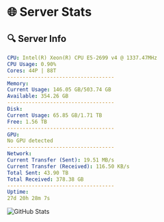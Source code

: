 # 🌐 Server Stats
## 🔍 Server Info
```yaml
CPU: Intel(R) Xeon(R) CPU E5-2699 v4 @ 1337.47MHz
CPU Usage: 0.90%
Cores: 44P | 88T
-----------------------------------
Memory:
Current Usage: 146.05 GB/503.74 GB
Available: 354.26 GB
-----------------------------------
Disk:
Current Usage: 65.85 GB/1.71 TB
Free: 1.56 TB
-----------------------------------
GPU:
No GPU detected
-----------------------------------
Network:
Current Transfer (Sent): 19.51 MB/s
Current Transfer (Received): 116.50 KB/s
Total Sent: 43.90 TB
Total Received: 378.38 GB
-----------------------------------
Uptime:
27d 20h 28m 7s
```
![GitHub Stats](https://img.shields.io/badge/Updated-2025-04-04_17:50:56-blue)